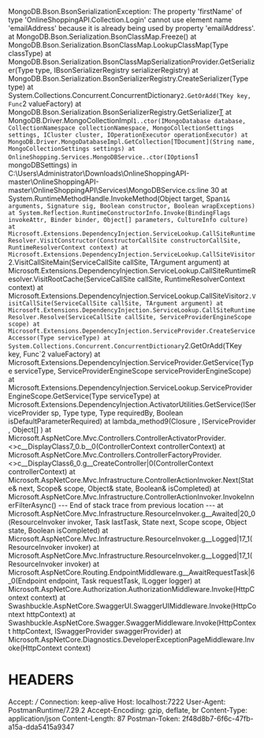 MongoDB.Bson.BsonSerializationException: The property 'firstName' of type 'OnlineShoppingAPI.Collection.Login' cannot use element name 'emailAddress' because it is already being used by property 'emailAddress'.
   at MongoDB.Bson.Serialization.BsonClassMap.Freeze()
   at MongoDB.Bson.Serialization.BsonClassMap.LookupClassMap(Type classType)
   at MongoDB.Bson.Serialization.BsonClassMapSerializationProvider.GetSerializer(Type type, IBsonSerializerRegistry serializerRegistry)
   at MongoDB.Bson.Serialization.BsonSerializerRegistry.CreateSerializer(Type type)
   at System.Collections.Concurrent.ConcurrentDictionary`2.GetOrAdd(TKey key, Func`2 valueFactory)
   at MongoDB.Bson.Serialization.BsonSerializerRegistry.GetSerializer[T]()
   at MongoDB.Driver.MongoCollectionImpl`1..ctor(IMongoDatabase database, CollectionNamespace collectionNamespace, MongoCollectionSettings settings, ICluster cluster, IOperationExecutor operationExecutor)
   at MongoDB.Driver.MongoDatabaseImpl.GetCollection[TDocument](String name, MongoCollectionSettings settings)
   at OnlineShopping.Services.MongoDBService..ctor(IOptions`1 mongoDBSettings) in C:\Users\Administrator\Downloads\OnlineShoppingAPI-master\OnlineShoppingAPI-master\OnlineShoppingAPI\Services\MongoDBService.cs:line 30
   at System.RuntimeMethodHandle.InvokeMethod(Object target, Span`1& arguments, Signature sig, Boolean constructor, Boolean wrapExceptions)
   at System.Reflection.RuntimeConstructorInfo.Invoke(BindingFlags invokeAttr, Binder binder, Object[] parameters, CultureInfo culture)
   at Microsoft.Extensions.DependencyInjection.ServiceLookup.CallSiteRuntimeResolver.VisitConstructor(ConstructorCallSite constructorCallSite, RuntimeResolverContext context)
   at Microsoft.Extensions.DependencyInjection.ServiceLookup.CallSiteVisitor`2.VisitCallSiteMain(ServiceCallSite callSite, TArgument argument)
   at Microsoft.Extensions.DependencyInjection.ServiceLookup.CallSiteRuntimeResolver.VisitRootCache(ServiceCallSite callSite, RuntimeResolverContext context)
   at Microsoft.Extensions.DependencyInjection.ServiceLookup.CallSiteVisitor`2.VisitCallSite(ServiceCallSite callSite, TArgument argument)
   at Microsoft.Extensions.DependencyInjection.ServiceLookup.CallSiteRuntimeResolver.Resolve(ServiceCallSite callSite, ServiceProviderEngineScope scope)
   at Microsoft.Extensions.DependencyInjection.ServiceProvider.CreateServiceAccessor(Type serviceType)
   at System.Collections.Concurrent.ConcurrentDictionary`2.GetOrAdd(TKey key, Func`2 valueFactory)
   at Microsoft.Extensions.DependencyInjection.ServiceProvider.GetService(Type serviceType, ServiceProviderEngineScope serviceProviderEngineScope)
   at Microsoft.Extensions.DependencyInjection.ServiceLookup.ServiceProviderEngineScope.GetService(Type serviceType)
   at Microsoft.Extensions.DependencyInjection.ActivatorUtilities.GetService(IServiceProvider sp, Type type, Type requiredBy, Boolean isDefaultParameterRequired)
   at lambda_method9(Closure , IServiceProvider , Object[] )
   at Microsoft.AspNetCore.Mvc.Controllers.ControllerActivatorProvider.<>c__DisplayClass7_0.<CreateActivator>b__0(ControllerContext controllerContext)
   at Microsoft.AspNetCore.Mvc.Controllers.ControllerFactoryProvider.<>c__DisplayClass6_0.<CreateControllerFactory>g__CreateController|0(ControllerContext controllerContext)
   at Microsoft.AspNetCore.Mvc.Infrastructure.ControllerActionInvoker.Next(State& next, Scope& scope, Object& state, Boolean& isCompleted)
   at Microsoft.AspNetCore.Mvc.Infrastructure.ControllerActionInvoker.InvokeInnerFilterAsync()
--- End of stack trace from previous location ---
   at Microsoft.AspNetCore.Mvc.Infrastructure.ResourceInvoker.<InvokeFilterPipelineAsync>g__Awaited|20_0(ResourceInvoker invoker, Task lastTask, State next, Scope scope, Object state, Boolean isCompleted)
   at Microsoft.AspNetCore.Mvc.Infrastructure.ResourceInvoker.<InvokeAsync>g__Logged|17_1(ResourceInvoker invoker)
   at Microsoft.AspNetCore.Mvc.Infrastructure.ResourceInvoker.<InvokeAsync>g__Logged|17_1(ResourceInvoker invoker)
   at Microsoft.AspNetCore.Routing.EndpointMiddleware.<Invoke>g__AwaitRequestTask|6_0(Endpoint endpoint, Task requestTask, ILogger logger)
   at Microsoft.AspNetCore.Authorization.AuthorizationMiddleware.Invoke(HttpContext context)
   at Swashbuckle.AspNetCore.SwaggerUI.SwaggerUIMiddleware.Invoke(HttpContext httpContext)
   at Swashbuckle.AspNetCore.Swagger.SwaggerMiddleware.Invoke(HttpContext httpContext, ISwaggerProvider swaggerProvider)
   at Microsoft.AspNetCore.Diagnostics.DeveloperExceptionPageMiddleware.Invoke(HttpContext context)

HEADERS
=======
Accept: */*
Connection: keep-alive
Host: localhost:7222
User-Agent: PostmanRuntime/7.29.2
Accept-Encoding: gzip, deflate, br
Content-Type: application/json
Content-Length: 87
Postman-Token: 2f48d8b7-6f6c-47fb-a15a-dda5415a9347
